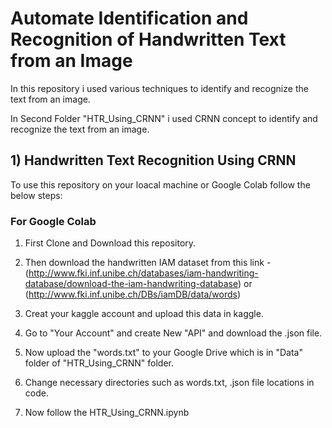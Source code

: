 # Automate Identification and Recognition of Handwritten Text from an Image

In this repository i used various techniques to identify and recognize the text from an image. 

In Second Folder "HTR_Using_CRNN" i used CRNN concept to identify and recognize the text from an image.

## 1) Handwritten Text Recognition Using CRNN
To use this repository on your loacal machine or Google Colab follow the below steps:

### For Google Colab

1) First Clone and Download this repository. 

2) Then download the handwritten IAM dataset from this link - (http://www.fki.inf.unibe.ch/databases/iam-handwriting-database/download-the-iam-handwriting-database) or (http://www.fki.inf.unibe.ch/DBs/iamDB/data/words)

2) Creat your kaggle account and upload this data in kaggle.

3) Go to "Your Account" and create New "API" and download the .json file.

4) Now upload the "words.txt"  to your Google Drive which is in "Data" folder of "HTR_Using_CRNN" folder.

5) Change necessary directories such as words.txt, .json file locations in code.

6) Now follow the HTR_Using_CRNN.ipynb



